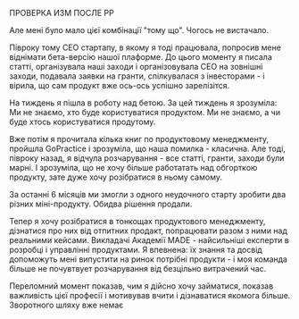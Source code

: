 ПРОВЕРКА ИЗМ ПОСЛЕ РР

Але мені було мало цієї комбінації "тому що". Чогось не вистачало.

Півроку тому СЕО стартапу, в якому я тоді працювала, попросив мене віднімати бета-версію нашої плаформе. До цього моменту я писала статті, організувала наші заходи і організовувала СЕО на зовнішні заходи, подавала заявки на гранти, спілкувалася з інвесторами - і вірила, що сам продукт вже ось-ось успішно зарелізітся.

На тиждень я пішла в роботу над бетою. За цей тиждень я зрозуміла: Ми не знаємо, хто буде користуватися продуктом. Ми не знаємо, а чи буде хтось користуватися продутому.

Вже потім я прочитала кілька книг по продуктовому менеджменту, пройшла GoPractice і зрозуміла, що наша помилка - класична. Але тоді, півроку назад, я відчула розчарування - все статті, гранти, заходи були марні. І зрозуміла, що не хочу більше работатать над обгорткою продукту, зате дуже хочу розібратися в ньому самому.

За останні 6 місяців ми змогли з одного неудочного старту зробити два різних міні-продукту. Обидва рішення продали.

Тепер я хочу розібратися в тонкощах продуктового менеджменту, дізнатися про них від отпитних продакт, попрацювати разом з ними над реальними кейсами. Викладачі Академії MADE - найсильніші експерти в розробці і управлінні продуктами. Я впевнена: їх знання та досвід допоможуть мені випустити на ринок потрібні продукти - і моя команда більше не почувтвует розчарування від безцільно витрачений час.

Переломний момент показав, чим я дійсно хочу займатися, показав важливість цієї професії і мотивував вчити і дізнаватися якомога більше. Зворотного шляху вже немає

